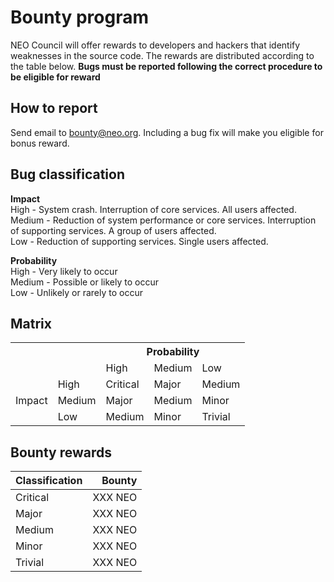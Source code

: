 # Bounty program

NEO Council will offer rewards to developers and hackers that identify weaknesses in the source code. The rewards are distributed according to the table below. **Bugs must be reported following the correct procedure to be eligible for reward**

## How to report
Send email to bounty@neo.org.
Including a bug fix will make you eligible for bonus reward.

## Bug classification

**Impact**  
High   - System crash. Interruption of core services. All users affected.  
Medium - Reduction of system performance or core services. Interruption of supporting services. A group of users affected.  
Low    - Reduction of supporting services. Single users affected.  
  
  
**Probability**  
High   - Very likely to occur  
Medium - Possible or likely to occur  
Low    - Unlikely or rarely to occur  


## Matrix
<table>
  <tr>
    <th colspan="2" rowspan="2"></th>
    <th colspan="3">Probability</th>
  </tr>
  <tr>
    <td>High</td>
    <td>Medium</td>
    <td>Low</td>
  </tr>
  <tr>
    <td rowspan="3">Impact</td>
    <td>High</td>
    <td>Critical</td>
    <td>Major</td>
    <td>Medium</td>
  </tr>
  <tr>
    <td>Medium</td>
    <td>Major</td>
    <td>Medium</td>
    <td>Minor</td>
  </tr>
  <tr>
    <td>Low</td>
    <td>Medium</td>
    <td>Minor</td>
    <td>Trivial</td>
  </tr>
</table>


## Bounty rewards  

| Classification  | Bounty   |
|-----------------|---------:|
|Critical         | XXX NEO  |
|Major            | XXX NEO  |
|Medium           | XXX NEO  |
|Minor            | XXX NEO  |
|Trivial          | XXX NEO  |


